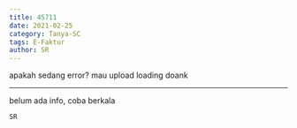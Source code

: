 ```yaml
---
title: 45711
date: 2021-02-25
category: Tanya-SC
tags: E-Faktur
author: SR
---
```


apakah sedang error? mau upload loading doank

---

belum ada info, coba berkala

`SR`
